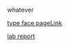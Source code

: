 whatever

[type face pageLink](https://aaroncc914.github.io/cse15l-lab-reports/format_experiment.html)

[lab report](https://aaroncc914.github.io/cse15l-lab-reports/format_experiment.html)
